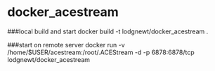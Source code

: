 # docker_acestream

###local build and start
docker build -t lodgnewt/docker_acestream .

###start on remote server
docker run -v /home/$USER/acestream:/root/.ACEStream -d -p 6878:6878/tcp lodgnewt/docker_acestream
